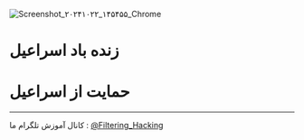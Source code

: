 ![Screenshot_۲۰۲۴۱۰۲۲_۱۴۵۴۵۵_Chrome](https://github.com/user-attachments/assets/12880474-80b3-4deb-ab48-86d6ba3d9b14)
# زنده باد اسراعیل
# حمایت از اسراعیل
------
کانال آموزش تلگرام ما :
[@Filtering_Hacking](https://t.me/Filtering_Hacking)
